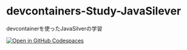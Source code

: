 # devcontainers-Study-JavaSilever
devcontainerを使ったJavaSilverの学習

[![Open in GitHub Codespaces](https://github.com/codespaces/badge.svg)](https://codespaces.new/jun-k/devcontainers-Study-JavaSilever)
